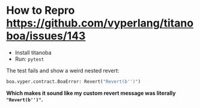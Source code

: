 # How to Repro https://github.com/vyperlang/titanoboa/issues/143

* Install titanoba
* Run: `pytest`

The test fails and show a weird nested revert:

```python
boa.vyper.contract.BoaError: Revert("Revert(b'')")
```

**Which makes it sound like my custom revert message was literally `"Revert(b'')"`.**
